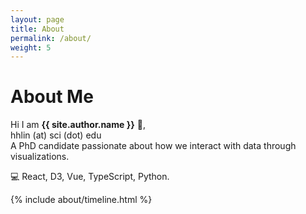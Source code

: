 ```yaml
---
layout: page
title: About
permalink: /about/
weight: 5
---
```


# **About Me**


Hi I am **{{ site.author.name }}** :wave:,<br>
hhlin (at) sci (dot) edu <br>
A PhD candidate passionate about how we interact with data through visualizations.

:computer: React, D3, Vue, TypeScript, Python.

<!-- <div class="row">
{% include about/skills.html title="Programming Skills" source=site.data.programming-skills %}
{% include about/skills.html title="Other Skills" source=site.data.other-skills %}
</div> -->

<div class="row">
{% include about/timeline.html %}
</div>
